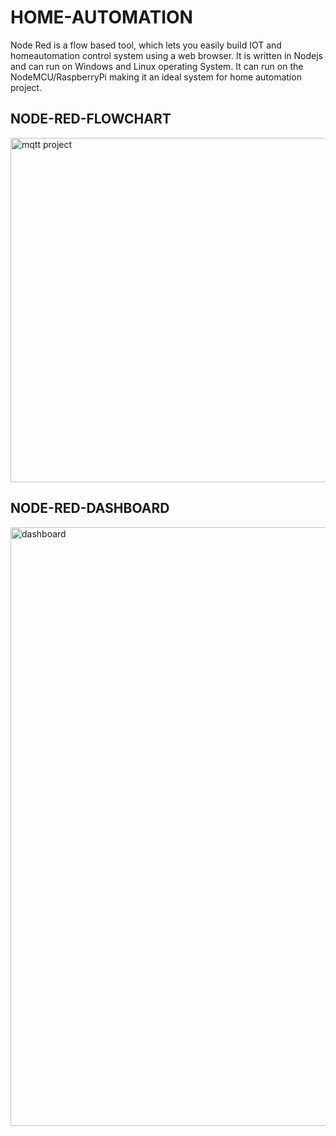 # HOME-AUTOMATION

Node Red is a flow based tool, which lets you easily build IOT and homeautomation control system using a web browser. It is written in Nodejs and can run on Windows and Linux operating System. It can run on the NodeMCU/RaspberryPi making it an ideal system for home automation project.

## NODE-RED-FLOWCHART
<img width="551" alt="mqtt project" src="https://user-images.githubusercontent.com/53862641/103437212-c74dfd00-4c4a-11eb-8d1e-1deca30e0cdc.png">


## NODE-RED-DASHBOARD

<img width="958" alt="dashboard" src="https://user-images.githubusercontent.com/53862641/103437257-7985c480-4c4b-11eb-8103-05685ff37ef7.png">

